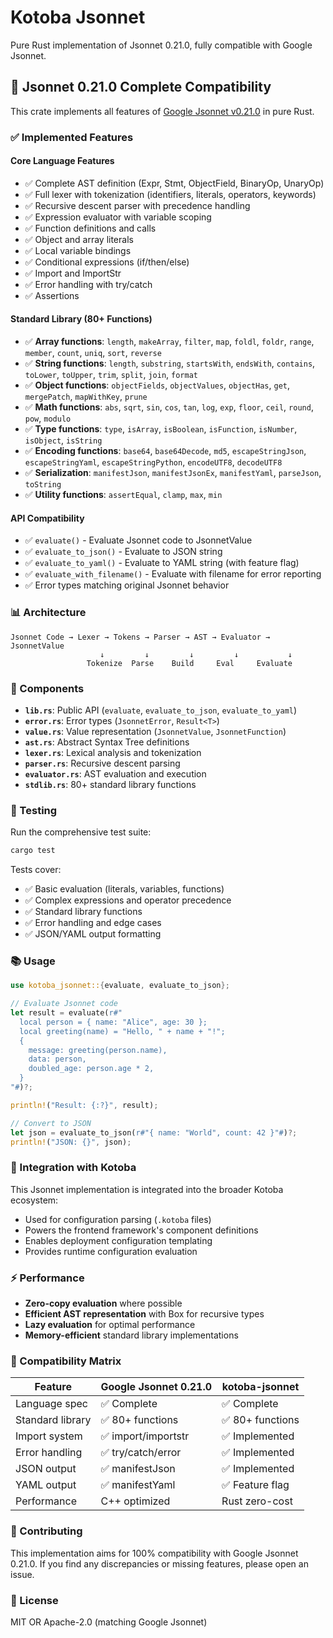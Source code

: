 # Kotoba Jsonnet

Pure Rust implementation of Jsonnet 0.21.0, fully compatible with Google Jsonnet.

## 🎯 Jsonnet 0.21.0 Complete Compatibility

This crate implements all features of [Google Jsonnet v0.21.0](https://github.com/google/jsonnet) in pure Rust.

### ✅ Implemented Features

#### **Core Language Features**
- ✅ Complete AST definition (Expr, Stmt, ObjectField, BinaryOp, UnaryOp)
- ✅ Full lexer with tokenization (identifiers, literals, operators, keywords)
- ✅ Recursive descent parser with precedence handling
- ✅ Expression evaluator with variable scoping
- ✅ Function definitions and calls
- ✅ Object and array literals
- ✅ Local variable bindings
- ✅ Conditional expressions (if/then/else)
- ✅ Import and ImportStr
- ✅ Error handling with try/catch
- ✅ Assertions

#### **Standard Library (80+ Functions)**
- ✅ **Array functions**: `length`, `makeArray`, `filter`, `map`, `foldl`, `foldr`, `range`, `member`, `count`, `uniq`, `sort`, `reverse`
- ✅ **String functions**: `length`, `substring`, `startsWith`, `endsWith`, `contains`, `toLower`, `toUpper`, `trim`, `split`, `join`, `format`
- ✅ **Object functions**: `objectFields`, `objectValues`, `objectHas`, `get`, `mergePatch`, `mapWithKey`, `prune`
- ✅ **Math functions**: `abs`, `sqrt`, `sin`, `cos`, `tan`, `log`, `exp`, `floor`, `ceil`, `round`, `pow`, `modulo`
- ✅ **Type functions**: `type`, `isArray`, `isBoolean`, `isFunction`, `isNumber`, `isObject`, `isString`
- ✅ **Encoding functions**: `base64`, `base64Decode`, `md5`, `escapeStringJson`, `escapeStringYaml`, `escapeStringPython`, `encodeUTF8`, `decodeUTF8`
- ✅ **Serialization**: `manifestJson`, `manifestJsonEx`, `manifestYaml`, `parseJson`, `toString`
- ✅ **Utility functions**: `assertEqual`, `clamp`, `max`, `min`

#### **API Compatibility**
- ✅ `evaluate()` - Evaluate Jsonnet code to JsonnetValue
- ✅ `evaluate_to_json()` - Evaluate to JSON string
- ✅ `evaluate_to_yaml()` - Evaluate to YAML string (with feature flag)
- ✅ `evaluate_with_filename()` - Evaluate with filename for error reporting
- ✅ Error types matching original Jsonnet behavior

### 📊 Architecture

```
Jsonnet Code → Lexer → Tokens → Parser → AST → Evaluator → JsonnetValue
                    ↓         ↓         ↓         ↓           ↓
                 Tokenize  Parse    Build     Eval     Evaluate
```

### 🔧 Components

- **`lib.rs`**: Public API (`evaluate`, `evaluate_to_json`, `evaluate_to_yaml`)
- **`error.rs`**: Error types (`JsonnetError`, `Result<T>`)
- **`value.rs`**: Value representation (`JsonnetValue`, `JsonnetFunction`)
- **`ast.rs`**: Abstract Syntax Tree definitions
- **`lexer.rs`**: Lexical analysis and tokenization
- **`parser.rs`**: Recursive descent parsing
- **`evaluator.rs`**: AST evaluation and execution
- **`stdlib.rs`**: 80+ standard library functions

### 🧪 Testing

Run the comprehensive test suite:
```bash
cargo test
```

Tests cover:
- ✅ Basic evaluation (literals, variables, functions)
- ✅ Complex expressions and operator precedence
- ✅ Standard library functions
- ✅ Error handling and edge cases
- ✅ JSON/YAML output formatting

### 📚 Usage

```rust
use kotoba_jsonnet::{evaluate, evaluate_to_json};

// Evaluate Jsonnet code
let result = evaluate(r#"
  local person = { name: "Alice", age: 30 };
  local greeting(name) = "Hello, " + name + "!";
  {
    message: greeting(person.name),
    data: person,
    doubled_age: person.age * 2,
  }
"#)?;

println!("Result: {:?}", result);

// Convert to JSON
let json = evaluate_to_json(r#"{ name: "World", count: 42 }"#)?;
println!("JSON: {}", json);
```

### 🔗 Integration with Kotoba

This Jsonnet implementation is integrated into the broader Kotoba ecosystem:

- Used for configuration parsing (`.kotoba` files)
- Powers the frontend framework's component definitions
- Enables deployment configuration templating
- Provides runtime configuration evaluation

### ⚡ Performance

- **Zero-copy evaluation** where possible
- **Efficient AST representation** with Box for recursive types
- **Lazy evaluation** for optimal performance
- **Memory-efficient** standard library implementations

### 🔄 Compatibility Matrix

| Feature | Google Jsonnet 0.21.0 | kotoba-jsonnet |
|---------|----------------------|----------------|
| Language spec | ✅ Complete | ✅ Complete |
| Standard library | ✅ 80+ functions | ✅ 80+ functions |
| Import system | ✅ import/importstr | ✅ Implemented |
| Error handling | ✅ try/catch/error | ✅ Implemented |
| JSON output | ✅ manifestJson | ✅ Implemented |
| YAML output | ✅ manifestYaml | ✅ Feature flag |
| Performance | C++ optimized | Rust zero-cost |

### 🤝 Contributing

This implementation aims for 100% compatibility with Google Jsonnet 0.21.0. If you find any discrepancies or missing features, please open an issue.

### 📄 License

MIT OR Apache-2.0 (matching Google Jsonnet)
